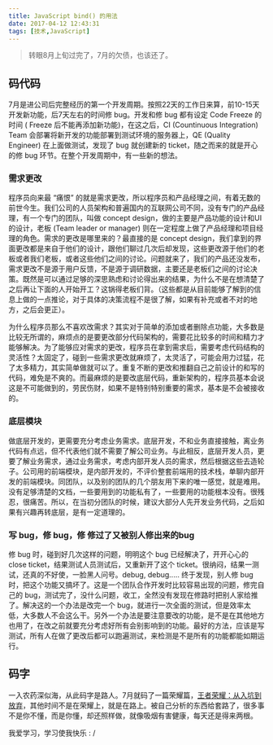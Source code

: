 ```yaml
---
title: JavaScript bind() 的用法
date: 2017-04-12 12:43:31
tags: [技术,JavaScript]
---
```

> 转眼8月上旬过完了，7月的欠债，也该还了。

## 码代码
7月是进公司后完整经历的第一个开发周期。按照22天的工作日来算，前10-15天开发新功能，后7天左右的时间修 bug。开发和修 bug 都有设定 Code Freeze 的时间 ( Freeze 后不能再添加新功能)，在这之后，CI (Countinuous Integration) Team 会部署将新开发的功能部署到测试环境的服务器上，QE (Quality Engineer) 在上面做测试，发现了 bug 就创建新的 ticket，随之而来的就是开心的修 bug 环节。在整个开发周期中，有一些新的想法。

### 需求更改
程序员向来最 “痛恨” 的就是需求更改，所以程序员和产品经理之间，有着无数的前世今生。我们公司的人员架构和普遍国内的互联网公司不同，没有专门的产品经理，有一个专门的团队，叫做 concept design，做的主要是产品功能的设计和UI的设计，老板 (Team leader or manager) 则在一定程度上做了产品经理和项目经理的角色。需求的更改是哪里来的？最直接的是 concept design，我们拿到的界面更改都是来自于他们的设计，跟他们聊过几次后却发现，这些更改源于他们的老板或者我们老板，或者这些他们之间的讨论。问题就来了，我们的产品还没发布，需求更改不是源于用户反馈，不是源于调研数据，主要还是老板们之间的讨论决策。既然是可以通过足够的深思熟虑和讨论得出来的结果，为什么不是在想清楚了之后再让下面的人开始开工？这锅得老板们背。（这些都是从目前能够了解到的信息上做的一点推论，对于具体的决策流程不是很了解，如果有补充或者不对的地方，之后会更正）。

为什么程序员那么不喜欢改需求？其实对于简单的添加或者删除点功能，大多数是比较无所谓的，麻烦点的是要更改部分代码架构的，需要花比较多的时间和精力才能够解决。为了能够应对需求的更改，程序员在拿到需求后，需要考虑代码结构的灵活性？太固定了，碰到一些需求更改就麻烦了，太灵活了，可能会用力过猛，花了太多精力，其实简单做就可以了。重复不断的更改和推翻自己之前设计的和写的代码，难免是不爽的。而最麻烦的是要改底层代码，重新架构的，程序员基本会说这是不可能做到的，劳民伤财，如果不是特别特别重要的需求，基本是不会被接收的。

### 底层模块
做底层开发的，更需要充分考虑业务需求。底层开发，不和业务直接接触，离业务代码有点远，但不代表他们就不需要了解公司业务。与此相反，底层开发人员，更要了解业务需求，通过业务需求，考虑内部开发人员的需求，然后根据这些去造轮子。公司用的前端模块，是内部开发的，不评价整套前端用的技术栈，单聊内部开发的前端模块。同团队，以及别的团队的几个朋友用下来的唯一感觉，就是难用。没有足够清楚的文档，一些要用到的功能私有了，一些要用的功能根本没有。很残忍，很痛苦。所以，在当初分团队的时候，建议大部分人先开发业务代码，之后如果有兴趣再转底层，是有一定道理的。

### 写 bug，修 bug，修 修过了又被别人修出来的bug
修 bug 时，碰到好几次这样的问题，明明这个 bug 已经解决了，开开心心的 close ticket，结果测试人员测试后，又重新开了这个 ticket。很纳闷，结果一测试，还真的不好使，一脸黑人问号。debug, debug..... 终于发现，别人修 bug 时，把这个功能又搞坏了。这是一个团队合作开发时比较容易出现的问题，修完自己的 bug，测试完了，没什么问题，收工，全然没有发现在修路时把别人家给推了。解决这的一个办法是改完一个 bug，就进行一次全面的测试，但是效率太低，大多数人不会这么干。另外一个办法是要注意要改的功能，是不是在其他地方也用了，在改之前就要充分考虑好所有会别影响到的功能。最好的方法，应该是写测试，所有人在做了更改后都可以跑遍测试，来检测是不是所有的功能都能如期运行。

## 码字
一入农药深似海，从此码字是路人。7月就码了一篇荣耀篇，[王者荣耀：从入坑到放弃](http://www.jianshu.com/p/261bb5f79697)，其他时间不是在荣耀上，就是在路上。被自己分析的东西给套路了，很多事不是你不懂，而是你懂，却还照样做，就像吸烟有害健康，每天还是得来两根。

我爱学习，学习使我快乐 : /